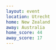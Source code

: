 ```yaml
---
layout: event
location: Utrecht
home: New Zealand
away: Australia
home_score: 44
away_score: 17
---
```

